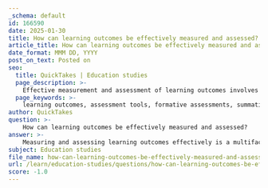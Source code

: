 ```yaml
---
_schema: default
id: 166590
date: 2025-01-30
title: How can learning outcomes be effectively measured and assessed?
article_title: How can learning outcomes be effectively measured and assessed?
date_format: MMM DD, YYYY
post_on_text: Posted on
seo:
  title: QuickTakes | Education studies
  page_description: >-
    Effective measurement and assessment of learning outcomes involves aligning assessments with course objectives, using various assessment tools, encouraging student reflection, and ensuring fairness and inclusivity.
  page_keywords: >-
    learning outcomes, assessment tools, formative assessments, summative assessments, aligning assessments, student reflection, self-assessment, continuous improvement, fairness, inclusivity
author: QuickTakes
question: >-
    How can learning outcomes be effectively measured and assessed?
answer: >-
    Measuring and assessing learning outcomes effectively is a multifaceted process that involves aligning assessments with course objectives, utilizing appropriate assessment tools, and ensuring that the assessments reflect the intended learning outcomes. Here are key strategies to achieve this:\n\n### 1. Aligning Assessments with Learning Outcomes\nThe first step in measuring learning outcomes is to ensure that assessments are directly aligned with the defined learning outcomes of the course. This means that each assessment should reflect the specific knowledge, skills, and competencies that students are expected to acquire. For example, if a learning outcome states that students should be able to analyze data, the assessment should require students to perform data analysis rather than simply recalling facts.\n\n### 2. Utilizing Various Assessment Tools\nDifferent types of assessments serve different purposes, and a combination of formative and summative assessments can provide a comprehensive evaluation of student learning:\n\n- **Formative Assessments**: These are ongoing assessments that provide feedback during the learning process. Examples include quizzes, class discussions, and peer reviews. They help instructors identify areas where students may be struggling and adjust instruction accordingly.\n\n- **Summative Assessments**: These assessments evaluate cumulative knowledge and skills at the end of a learning period. Examples include final exams, projects, and presentations. They measure whether students have achieved the learning outcomes.\n\n### 3. Implementing Diverse Assessment Methods\nThe choice of assessment methods should be driven by the cognitive skills articulated in the learning outcomes. For instance, lower-level thinking outcomes (like recall and understanding) may be assessed through multiple-choice tests, while higher-level thinking outcomes (like applying, analyzing, evaluating, and creating) may require essays, projects, or presentations. \n\n### 4. Encouraging Reflection and Self-Assessment\nIncorporating opportunities for students to reflect on their learning and assess their own progress can enhance their understanding and retention of material. Self-assessment tools, such as reflective journals or learning contracts, can help students identify their strengths and areas for improvement.\n\n### 5. Continuous Improvement through Feedback\nEffective assessment is not just about measuring outcomes; it also involves using the data collected to refine teaching practices and improve student learning. Regular feedback from assessments can guide instructional adjustments and help educators understand the effectiveness of their teaching strategies.\n\n### 6. Ensuring Fairness and Inclusivity\nAssessment methods should be designed to be fair and inclusive, accommodating diverse learning styles and needs. This may involve providing alternative assessment formats or allowing for different ways to demonstrate knowledge.\n\n### Conclusion\nIn summary, effectively measuring and assessing learning outcomes requires a strategic approach that includes alignment with course objectives, the use of varied assessment tools, and a focus on continuous improvement. By implementing these strategies, educators can enhance the educational experience and better support student learning and development.
subject: Education studies
file_name: how-can-learning-outcomes-be-effectively-measured-and-assessed.md
url: /learn/education-studies/questions/how-can-learning-outcomes-be-effectively-measured-and-assessed
score: -1.0
---
```


&nbsp;